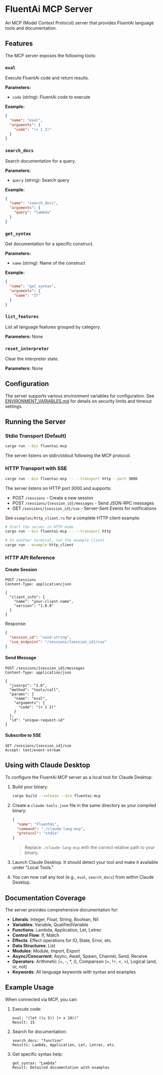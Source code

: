 # FluentAi MCP Server

An MCP (Model Context Protocol) server that provides FluentAi language tools and documentation.

## Features

The MCP server exposes the following tools:

### `eval`
Execute FluentAi code and return results.

**Parameters:**
- `code` (string): FluentAi code to execute

**Example:**
```json
{
  "name": "eval",
  "arguments": {
    "code": "(+ 1 2)"
  }
}
```

### `search_docs`
Search documentation for a query.

**Parameters:**
- `query` (string): Search query

**Example:**
```json
{
  "name": "search_docs",
  "arguments": {
    "query": "lambda"
  }
}
```

### `get_syntax`
Get documentation for a specific construct.

**Parameters:**
- `name` (string): Name of the construct

**Example:**
```json
{
  "name": "get_syntax",
  "arguments": {
    "name": "If"
  }
}
```

### `list_features`
List all language features grouped by category.

**Parameters:** None

### `reset_interpreter`
Clear the interpreter state.

**Parameters:** None

## Configuration

The server supports various environment variables for configuration. See [ENVIRONMENT_VARIABLES.md](ENVIRONMENT_VARIABLES.md) for details on security limits and timeout settings.

## Running the Server

### Stdio Transport (Default)

```bash
cargo run --bin fluentai-mcp
```

The server listens on stdin/stdout following the MCP protocol.

### HTTP Transport with SSE

```bash
cargo run --bin fluentai-mcp -- --transport http --port 3000
```

The server listens on HTTP port 3000 and supports:
- POST `/sessions` - Create a new session
- POST `/sessions/{session_id}/messages` - Send JSON-RPC messages
- GET `/sessions/{session_id}/sse` - Server-Sent Events for notifications

See `examples/http_client.rs` for a complete HTTP client example:

```bash
# Start the server in HTTP mode
cargo run --bin fluentai-mcp -- --transport http

# In another terminal, run the example client
cargo run --example http_client
```

### HTTP API Reference

#### Create Session
```http
POST /sessions
Content-Type: application/json

{
  "client_info": {
    "name": "your-client-name",
    "version": "1.0.0"
  }
}
```

Response:
```json
{
  "session_id": "uuid-string",
  "sse_endpoint": "/sessions/{session_id}/sse"
}
```

#### Send Message
```http
POST /sessions/{session_id}/messages
Content-Type: application/json

{
  "jsonrpc": "2.0",
  "method": "tools/call",
  "params": {
    "name": "eval",
    "arguments": {
      "code": "(+ 1 2)"
    }
  },
  "id": "unique-request-id"
}
```

#### Subscribe to SSE
```http
GET /sessions/{session_id}/sse
Accept: text/event-stream
```

## Using with Claude Desktop

To configure the FluentAi MCP server as a local tool for Claude Desktop:

1. Build your binary:
   ```bash
   cargo build --release --bin fluentai-mcp
   ```

2. Create a `claude-tools.json` file in the same directory as your compiled binary:
   ```json
   {
     "name": "FluentAi",
     "command": "./claude-lang-mcp",
     "protocol": "stdio"
   }
   ```

   > Replace `./claude-lang-mcp` with the correct relative path to your binary.

3. Launch Claude Desktop. It should detect your tool and make it available under "Local Tools."

4. You can now call any tool (e.g., `eval`, `search_docs`) from within Claude Desktop.

## Documentation Coverage

The server provides comprehensive documentation for:

- **Literals**: Integer, Float, String, Boolean, Nil
- **Variables**: Variable, QualifiedVariable
- **Functions**: Lambda, Application, Let, Letrec
- **Control Flow**: If, Match
- **Effects**: Effect operations for IO, State, Error, etc.
- **Data Structures**: List
- **Modules**: Module, Import, Export
- **Async/Concurrent**: Async, Await, Spawn, Channel, Send, Receive
- **Operators**: Arithmetic (+, -, *, /), Comparison (=, !=, <, >), Logical (and, or, not)
- **Keywords**: All language keywords with syntax and examples

## Example Usage

When connected via MCP, you can:

1. Execute code:
   ```
   eval: "(let ((x 5)) (+ x 10))"
   Result: 15
   ```

2. Search for documentation:
   ```
   search_docs: "function"
   Results: Lambda, Application, Let, Letrec, etc.
   ```

3. Get specific syntax help:
   ```
   get_syntax: "Lambda"
   Result: Detailed documentation with examples
   ```
